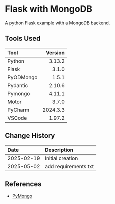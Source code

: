 # Flask with MongoDB
A python Flask example with a MongoDB backend.

## Tools Used

| Tool      |  Version |
|:----------|---------:|
| Python    |   3.13.2 |
| Flask     |    3.1.0 |
| PyODMongo |    1.5.1 |
| Pydantic  |   2.10.6 |
| Pymongo   |   4.11.1 |
| Motor     |    3.7.0 |
| PyCharm   | 2024.3.3 |
| VSCode    |   1.97.2 |

## Change History

| Date       | Description          |
|:-----------|:---------------------|
| 2025-02-19 | Initial creation     |
| 2025-05-02 | add requirements.txt |


## References
* [PyMongo](https://pymongo.readthedocs.io/en/stable/index.html)
